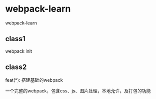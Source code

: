 # webpack-learn

webpack-learn

## class1

webpack init

## class2

feat(*): 搭建基础的webpack

一个完整的webpack，包含css、js、图片处理，本地允许，及打包的功能 
